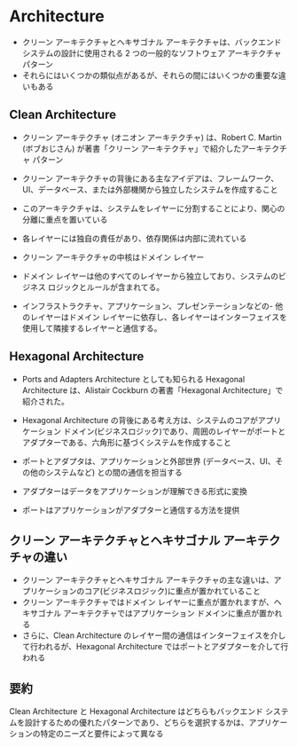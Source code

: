 # Architecture

- クリーン アーキテクチャとヘキサゴナル アーキテクチャは、バックエンド システムの設計に使用される 2 つの一般的なソフトウェア アーキテクチャ パターン
- それらにはいくつかの類似点があるが、それらの間にはいくつかの重要な違いもある

## Clean Architecture

- クリーン アーキテクチャ (オニオン アーキテクチャ) は、Robert C. Martin (ボブおじさん) が著書「クリーン アーキテクチャ」で紹介したアーキテクチャ パターン
- クリーン アーキテクチャの背後にある主なアイデアは、フレームワーク、UI、データベース、または外部機関から独立したシステムを作成すること
- このアーキテクチャは、システムをレイヤーに分割することにより、関心の分離に重点を置いている
- 各レイヤーには独自の責任があり、依存関係は内部に流れている

- クリーン アーキテクチャの中核はドメイン レイヤー
- ドメイン レイヤーは他のすべてのレイヤーから独立しており、システムのビジネス ロジックとルールが含まれてる。
- インフラストラクチャ、アプリケーション、プレゼンテーションなどの- 他のレイヤーはドメイン レイヤーに依存し、各レイヤーはインターフェイスを使用して隣接するレイヤーと通信する。

## Hexagonal Architecture

- Ports and Adapters Architecture としても知られる Hexagonal Architecture は、Alistair Cockburn の著書「Hexagonal Architecture」で紹介された。
- Hexagonal Architecture の背後にある考え方は、システムのコアがアプリケーション ドメイン(ビジネスロジック)であり、周囲のレイヤーがポートとアダプターである、六角形に基づくシステムを作成すること

- ポートとアダプタは、アプリケーションと外部世界 (データベース、UI、その他のシステムなど) との間の通信を担当する
- アダプターはデータをアプリケーションが理解できる形式に変換
- ポートはアプリケーションがアダプターと通信する方法を提供

## クリーン アーキテクチャとヘキサゴナル アーキテクチャの違い

- クリーン アーキテクチャとヘキサゴナル アーキテクチャの主な違いは、アプリケーションのコア(ビジネスロジック)に重点が置かれていること
- クリーン アーキテクチャではドメイン レイヤーに重点が置かれますが、ヘキサゴナル アーキテクチャではアプリケーション ドメインに重点が置かれる
- さらに、Clean Architecture のレイヤー間の通信はインターフェイスを介して行われるが、Hexagonal Architecture ではポートとアダプターを介して行われる

## 要約

Clean Architecture と Hexagonal Architecture はどちらもバックエンド システムを設計するための優れたパターンであり、どちらを選択するかは、アプリケーションの特定のニーズと要件によって異なる

